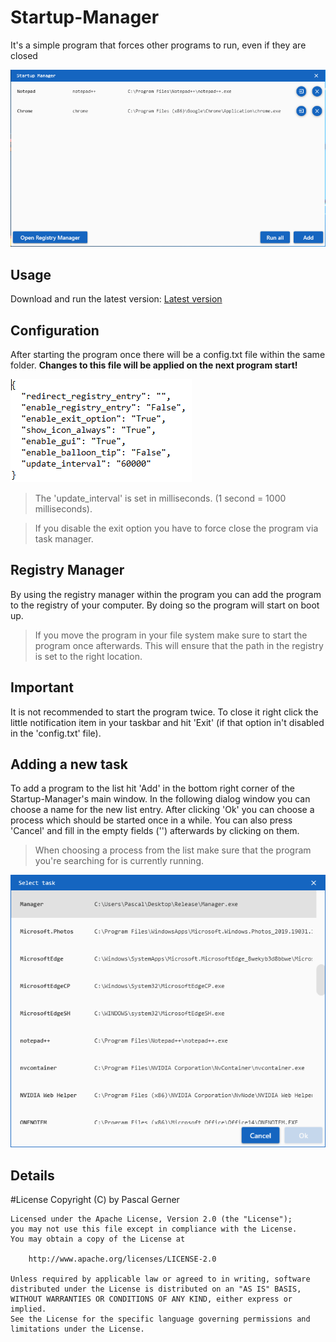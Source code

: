 # Startup-Manager
It's a simple program that forces other programs to run, even if they are closed

![Main Window](images/Startup-Manager.png)

## Usage
Download and run the latest version:
[Latest version](https://github.com/ProDev2/Startup-Manager/releases/latest)

## Configuration
After starting the program once there will be a config.txt file within the same folder. 
**Changes to this file will be applied on the next program start!**

![Config File](images/Startup-Manager_Config.png)

> The 'update_interval' is set in milliseconds. (1 second = 1000 milliseconds).

> If you disable the exit option you have to force close the program via task manager.

## Registry Manager
By using the registry manager within the program you can add the program to the registry of your computer. By doing so the program will start on boot up.

> If you move the program in your file system make sure to start the program once afterwards. This will ensure that the path in the registry is set to the right location.

## Important
It is not recommended to start the program twice. To close it right click the little notification item in your taskbar and hit 'Exit' 
(if that option in't disabled in the 'config.txt' file).

## Adding a new task
To add a program to the list hit 'Add' in the bottom right corner of the Startup-Manager's main window. In the following dialog window you can choose a name for the new list entry. After clicking 'Ok' you can choose a process which should be started once in a while. You can also press 'Cancel' and fill in the empty fields ('<empty>') afterwards by clicking on them.

> When choosing a process from the list make sure that the program you're searching for is currently running.

![Process / Task selector](images/Startup-Manager_Task_Chooser.png)

## Details
#License Copyright (C) by Pascal Gerner
```
Licensed under the Apache License, Version 2.0 (the "License");
you may not use this file except in compliance with the License.
You may obtain a copy of the License at

	http://www.apache.org/licenses/LICENSE-2.0

Unless required by applicable law or agreed to in writing, software
distributed under the License is distributed on an "AS IS" BASIS,
WITHOUT WARRANTIES OR CONDITIONS OF ANY KIND, either express or implied.
See the License for the specific language governing permissions and
limitations under the License.
```
